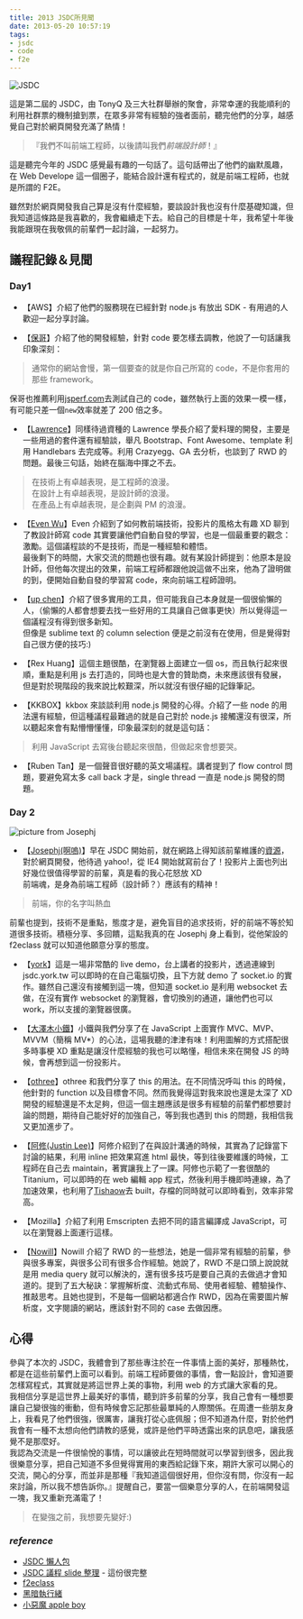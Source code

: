 ```yaml
---
title: 2013 JSDC所見聞
date: 2013-05-20 10:57:19
tags:
- jsdc
- code
- f2e
---
```


![JSDC](http://i.imgur.com/02RzVQA.png)

這是第二屆的 JSDC，由 TonyQ 及三大社群舉辦的聚會，非常幸運的我能順利的利用社群票的機制搶到票，在眾多非常有經驗的強者面前，聽完他們的分享，越感覺自己對於網頁開發充滿了熱情！

<!-- more -->

> 『我們不叫前端工程師，以後請叫我們*前端設計師*！』

這是聽完今年的 JSDC 感覺最有趣的一句話了。這句話帶出了他們的幽默風趣，在 Web Develope 這一個圈子，能結合設計還有程式的，就是前端工程師，也就是所謂的 F2E。

雖然對於網頁開發我自己算是沒有什麼經驗，要談設計我也沒有什麼基礎知識，但我知道這條路是我喜歡的，我會繼續走下去。給自己的目標是十年，我希望十年後我能跟現在我敬佩的前輩們一起討論，一起努力。

## 議程記錄＆見聞

### Day1

- 【AWS】介紹了他們的服務現在已經針對 node.js 有放出 SDK - 有用過的人歡迎一起分享討論。

- 【[保哥](http://www.slideshare.net/WillHuangTW/java-script-jsdc2013)】介紹了他的開發經驗，針對 code 要怎樣去調教，他說了一句話讓我印象深刻：

> 通常你的網站會慢，第一個要查的就是你自己所寫的 code，不是你套用的那些 framework。

保哥也推薦利用[jsperf.com](jsperf.com)去測試自己的 code，雖然執行上面的效果一模一樣，有可能只差一個`new`效率就差了 200 倍之多。

- 【[Lawrence](https://speakerdeck.com/linyiru/ai-liao-li-wang-zhan-qian-duan-kai-fa-jing-yan-tan)】同樣待過資種的 Lawrence 學長介紹了愛料理的開發，主要是一些用過的套件還有經驗談，舉凡 Bootstrap、Font Awesome、template 利用 Handlebars 去完成等。利用 Crazyegg、GA 去分析，也談到了 RWD 的問題。最後三句話，始終在腦海中揮之不去。

> 在技術上有卓越表現，是工程師的浪漫。  
> 在設計上有卓越表現，是設計師的浪漫。  
> 在產品上有卓越表現，是企劃與 PM 的浪漫。

- 【[Even Wu](https://speakerdeck.com/evenwu/ru-he-jiao-she-ji-shi-qian-duan-ji-shu)】Even 介紹到了如何教前端技術，投影片的風格太有趣 XD 聊到了教設計師寫 code 其實要讓他們自動自發的學習，也是一個最重要的觀念：激勵。這個議程談的不是技術，而是一種經驗和體悟。  
  最後剩下的時間，大家交流的問題也很有趣。就有某設計師提到：他原本是設計師，但他每次提出的效果，前端工程師都跟他說這做不出來，他為了證明做的到，便開始自動自發的學習寫 code，來向前端工程師證明。

- 【[up chen](https://speakerdeck.com/wallat/gong-cheng-shi-tao-sheng-huo-gong-ju-jie-shao-zuo-geng-kuai-dian)】介紹了很多實用的工具，但可能我自己本身就是一個很偷懶的人，（偷懶的人都會想要去找一些好用的工具讓自己做事更快）所以覺得這一個議程沒有得到很多新知。  
  但像是 sublime text 的 column selection 便是之前沒有在使用，但是覺得對自己很方便的技巧:)

- 【Rex Huang】這個主題很酷，在瀏覽器上面建立一個 os，而且執行起來很順，重點是利用 js 去打造的，同時也是大會的贊助商，未來應該很有發展，但是對於現階段的我來說比較艱深，所以就沒有很仔細的記錄筆記。

- 【KKBOX】kkbox 來談談利用 node.js 開發的心得。介紹了一些 node 的用法還有經驗，但這種議程最難過的就是自己對於 node.js 接觸還沒有很深，所以聽起來會有點懵懵懂懂，印象最深刻的就是這句話：

> 利用 JavaScript 去寫後台聽起來很酷，但做起來會想要哭。

- 【Ruben Tan】是一個聲音很好聽的英文場議程。講者提到了 flow control 問題，要避免寫太多 call back 才是，single thread 一直是 node.js 開發的問題。

### Day 2

![picture from Josephj](http://i.imgur.com/8N7fGlU.png 'F2E is Keystone')

- 【[Josephj(啊嗚)](https://speakerdeck.com/josephj/f2e-the-keystone)】早在 JSDC 開始前，就在網路上得知該前輩維護的[資源](http://f2eclass.com)，對於網頁開發，他待過 yahoo!，從 IE4 開始就寫前台了！投影片上面也列出好幾位很值得學習的前輩，真是看的我心花怒放 XD  
  前端魂，是身為前端工程師（設計師？）應該有的精神！

> 前端，你的名字叫熱血

前輩也提到，技術不是重點，態度才是，避免盲目的追求技術，好的前端不等於知道很多技術。積極分享、多回饋，這點我真的在 Josephj 身上看到，從他架設的 f2eclass 就可以知道他願意分享的態度。

- 【[york](http://jsdc.york.tw:3939/)】這是一場非常酷的 live demo，台上講者的投影片，透過連線到 jsdc.york.tw 可以即時的在自己電腦切換，且下方就 demo 了 socket.io 的實作。雖然自己還沒有接觸到這一塊，但知道 socket.io 是利用 websocket 去做，在沒有實作 websocket 的瀏覽器，會切換別的通道，讓他們也可以 work，所以支援的瀏覽器很廣。

- 【[大澤木小鐵](https://speakerdeck.com/jaceju/understanding-the-mvc-mvp-mvvm-in-javascript)】小鐵與我們分享了在 JavaScript 上面實作 MVC、MVP、MVVM（簡稱 MV\*）的心法，這場我聽的津津有味！利用圖解的方式搭配很多時事梗 XD 重點是讓沒什麼經驗的我也可以略懂，相信未來在開發 JS 的時候，會再想到這一份投影片。

- 【[othree](https://speakerdeck.com/othree/this)】othree 和我們分享了 this 的用法。在不同情況呼叫 this 的時候，他針對的 function 以及目標會不同。然而我覺得這對我來說也還是太深了 XD 開發的經驗還是不太足夠，但這一個主題應該是很多有經驗的前輩們都想要討論的問題，期待自己能好好的加強自己，等到我也遇到 this 的問題，我相信我又更加進步了。

- 【[阿修(Justin Lee)](http://www.slideshare.net/lis186/20130519-sketching-with-codejsdc2013)】阿修介紹到了在與設計溝通的時候，其實為了記錄當下討論的結果，利用 inline 把效果寫進 html 最快，等到往後要維護的時候，工程師在自己去 maintain，著實讓我上了一課。阿修也示範了一套很酷的 Titanium，可以即時的在 web 編輯 app 程式，然後利用手機即時連線，為了加速效果，也利用了[Tishaow](https://github.com/dbankier/TiShadow)去 built，存檔的同時就可以即時看到，效率非常高。

- 【Mozilla】介紹了利用 Emscripten 去把不同的語言編譯成 JavaScript，可以在瀏覽器上面運行這樣。

- 【[Nowill](http://www.slideshare.net/nowill/rwd-21436569)】Nowill 介紹了 RWD 的一些想法，她是一個非常有經驗的前輩，參與很多專案，與很多公司有很多合作經驗。她說了，RWD 不是口頭上說說就是用 media query 就可以解決的，還有很多技巧是要自己真的去做過才會知道的。提到了五大秘訣：掌握解析度、流動式布局、使用者經驗、體驗操作、推敲思考。且她也提到，不是每一個網站都適合作 RWD，因為在需要圖片解析度，文字閱讀的網站，應該針對不同的 case 去做因應。

## 心得

參與了本次的 JSDC，我體會到了那些專注於在一件事情上面的美好，那種熱忱，都是在這些前輩們上面可以看到。前端工程師要做的事情，會一點設計，會知道要怎樣寫程式，其實就是將這世界上美的事物，利用 web 的方式讓大家看的見。  
我相信分享是這世界上最美好的事情，聽到許多前輩的分享，我自己會有一種想要讓自己變很強的衝動，但有時候會忘記那些最單純的人際關係。在周遭一些朋友身上，我看見了他們很強，很厲害，讓我打從心底佩服；但不知道為什麼，對於他們我會有一種不太想向他們請教的感覺，或許是他們平時透露出來的訊息吧，讓我感覺不是那麼好。  
我認為交流是一件很愉悅的事情，可以讓彼此在短時間就可以學習到很多，因此我很樂意分享，把自己知道不多但覺得實用的東西給記錄下來，期許大家可以開心的交流，開心的分享，而並非是那種『我知道這個很好用，但你沒有問，你沒有一起來討論，所以我不想告訴你。』提醒自己，要當一個樂意分享的人，在前端開發這一塊，我又重新充滿電了！

> 在變強之前，我想要先變好:)

### _reference_

- [JSDC 懶人包](http://hackfoldr.org/#/jsdctw2013/1xcPi6UutDHCKjgoYH4yUJxQ_728E2VO3og1e3Eq0OtE)
- [JSDC 議程 slide 整理](https://docs.google.com/spreadsheet/ccc?key=0AqMUl4JFkRfldEVuNDBkNUNsSlZEbDBFXzYzdTloUkE#gid=0) - 這份很完整
- [f2eclass](http://f2eclass.com)
- [黑暗執行緒](http://blog.darkthread.net/)
- [小惡魔 apple boy](http://blog.wu-boy.com/)
